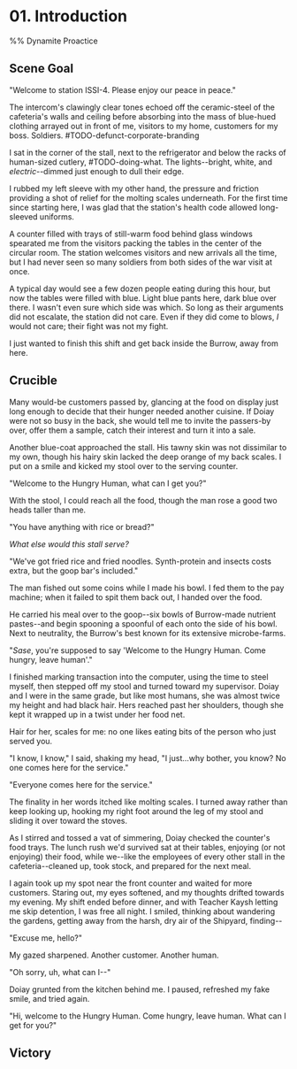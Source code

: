 # 01. Introduction
%% Dynamite  Proactice
## Scene Goal
"Welcome to station ISSI-4. Please enjoy our peace in peace."

The intercom's clawingly clear tones echoed off the ceramic-steel of the cafeteria's walls and ceiling before absorbing into the mass of blue-hued clothing arrayed out in front of me, visitors to my home, customers for my boss. Soldiers. #TODO-defunct-corporate-branding

I sat in the corner of the stall, next to the refrigerator and below the racks of human-sized cutlery, #TODO-doing-what. The lights--bright, white, and _electric_--dimmed just enough to dull their edge.

I rubbed my left sleeve with my other hand, the pressure and friction providing a shot of relief for the molting scales underneath. For the first time since starting here, I was glad that the station's health code allowed long-sleeved uniforms.

A counter filled with trays of still-warm food behind glass windows spearated me from the visitors packing the tables in the center of the circular room. The station welcomes visitors and new arrivals all the time, but I had never seen so many soldiers from both sides of the war visit at once.

A typical day would see a few dozen people eating during this hour, but now the tables were filled with blue. Light blue pants here, dark blue over there. I wasn't even sure which side was which. So long as their arguments did not escalate, the station did not care. Even if they did come to blows, _I_ would not care; their fight was not my fight.

I just wanted to finish this shift and get back inside the Burrow, away from here.

## Crucible
Many would-be customers passed by, glancing at the food on display just long enough to decide that their hunger needed another cuisine. If Doiay were not so busy in the back, she would tell me to invite the passers-by over, offer them a sample, catch their interest and turn it into a sale.


Another blue-coat approached the stall. His tawny skin was not dissimilar to my own, though his hairy skin lacked the deep orange of my back scales. I put on a smile and kicked my stool over to the serving counter.

"Welcome to the Hungry Human, what can I get you?"

With the stool, I could reach all the food, though the man rose a good two heads taller than me.

"You have anything with rice or bread?"

_What else would this stall serve?_

"We've got fried rice and fried noodles. Synth-protein and insects costs extra, but the goop bar's included."

The man fished out some coins while I made his bowl. I fed them to the pay machine; when it failed to spit them back out, I handed over the food.

He carried his meal over to the goop--six bowls of Burrow-made nutrient pastes--and begin spooning a spoonful of each onto the side of his bowl. Next to neutrality, the Burrow's best known for its extensive microbe-farms.

"_Sase_, you're supposed to say 'Welcome to the Hungry Human. Come hungry, leave human'."

I finished marking transaction into the computer, using the time to steel myself, then stepped off my stool and turned toward my supervisor. Doiay and I were in the same grade, but like most humans, she was almost twice my height and had black hair. Hers reached past her shoulders, though she kept it wrapped up in a twist under her food net. 

Hair for her, scales for me: no one likes eating bits of the person who just served you.

"I know, I know," I said, shaking my head, "I just...why bother, you know? No one comes here for the service."

"Everyone comes here for the service." 

The finality in her words itched like molting scales. I turned away rather than keep looking up, hooking my right foot around the leg of my stool and sliding it over toward the stoves.

As I stirred and tossed a vat of simmering, Doiay checked the counter's food trays. The lunch rush we'd survived sat at their tables, enjoying (or not enjoying) their food, while we--like the employees of every other stall in the cafeteria--cleaned up, took stock, and prepared for the next meal.

I again took up my spot near the front counter and waited for more customers. Staring out, my eyes softened, and my thoughts drifted towards my evening. My shift ended before dinner, and with Teacher Kaysh letting me skip detention, I was free all night. I smiled, thinking about wandering the gardens, getting away from the harsh, dry air of the Shipyard, finding--

"Excuse me, hello?"

My gazed sharpened. Another customer. Another human.

"Oh sorry, uh, what can I--"

Doiay grunted from the kitchen behind me. I paused, refreshed my fake smile, and tried again.

"Hi, welcome to the Hungry Human. Come hungry, leave human. What can I get for you?"





## Victory
